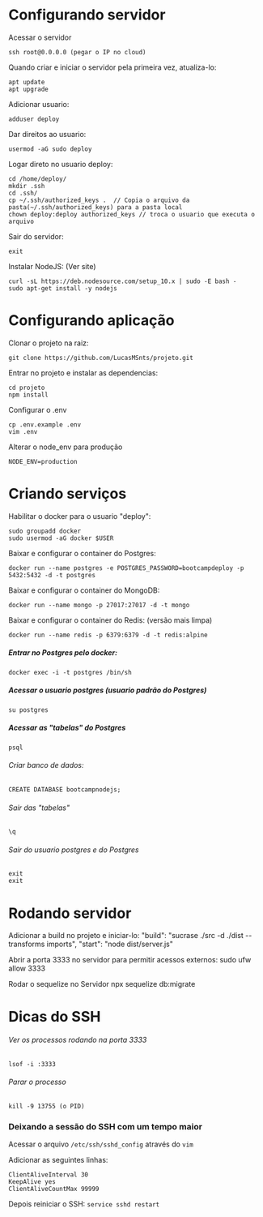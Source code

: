 # Configurando servidor 

Acessar o servidor
```
ssh root@0.0.0.0 (pegar o IP no cloud)
```

Quando criar e iniciar o servidor pela primeira vez, atualiza-lo:
```
apt update
apt upgrade
```

Adicionar usuario:
```
adduser deploy
```

Dar direitos ao usuario:
```
usermod -aG sudo deploy
```

Logar direto no usuario deploy:
```
cd /home/deploy/
mkdir .ssh
cd .ssh/
cp ~/.ssh/authorized_keys .  // Copia o arquivo da pasta(~/.ssh/authorized_keys) para a pasta local
chown deploy:deploy authorized_keys // troca o usuario que executa o arquivo
```

Sair do servidor:
```
exit
```

Instalar NodeJS: (Ver site)
```
curl -sL https://deb.nodesource.com/setup_10.x | sudo -E bash - 
sudo apt-get install -y nodejs
```

# Configurando aplicação 

Clonar o projeto na raiz:
```
git clone https://github.com/LucasMSnts/projeto.git
```

Entrar no projeto e instalar as dependencias:
```
cd projeto
npm install
```

Configurar o .env
```
cp .env.example .env
vim .env
```

Alterar o node_env para produção
```
NODE_ENV=production
```

# Criando serviços 
Habilitar o docker para o usuario "deploy":
```
sudo groupadd docker
sudo usermod -aG docker $USER
```

Baixar e configurar o container do Postgres:
```
docker run --name postgres -e POSTGRES_PASSWORD=bootcampdeploy -p 5432:5432 -d -t postgres
```

Baixar e configurar o container do MongoDB:
```
docker run --name mongo -p 27017:27017 -d -t mongo
```

Baixar e configurar o container do Redis: (versão mais limpa)
```
docker run --name redis -p 6379:6379 -d -t redis:alpine
```


##### Entrar no Postgres pelo docker:
	
	docker exec -i -t postgres /bin/sh
	

##### Acessar o usuario postgres (usuario padrão do Postgres)
	
	su postgres
	

##### Acessar as "tabelas" do Postgres
	
	psql
	
	
###### Criar banco de dados:

	CREATE DATABASE bootcampnodejs;
	
		
###### Sair das "tabelas"
	
	\q
		
	
###### Sair do usuario postgres e do Postgres
	
	exit
	exit
	
	
# Rodando servidor 

Adicionar a build no projeto e iniciar-lo:
	"build": "sucrase ./src -d ./dist --transforms imports",
	"start": "node dist/server.js"
	
Abrir a porta 3333 no servidor para permitir acessos externos:
	sudo ufw allow 3333

Rodar o sequelize no Servidor
	npx sequelize db:migrate

# Dicas do SSH

###### Ver os processos rodando na porta 3333
	lsof -i :3333
###### Parar o processo
	kill -9 13755 (o PID)

### Deixando a sessão do SSH com um tempo maior 
Acessar o arquivo ```/etc/ssh/sshd_config``` através do ```vim```

Adicionar as seguintes linhas:
```
ClientAliveInterval 30
KeepAlive yes
ClientAliveCountMax 99999
```

Depois reiniciar o SSH: ```service sshd restart```
